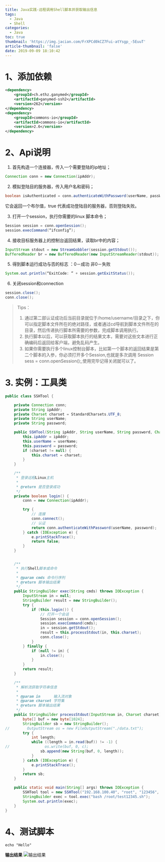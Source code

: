 ```yaml
---
title: Java实践-远程调用Shell脚本并获取输出信息
tags:
  - Java
  - Shell
categories:
  - Java
toc: true
thumbnail: 'https://img.jacian.com/FrXPCd0kCZ7Fui-atYsgp_-5EuuT'
article-thumbnail: 'false'
date: 2019-09-09 18:10:42
---
```


# 1、添加依赖

```xml
<dependency>
    <groupId>ch.ethz.ganymed</groupId>
    <artifactId>ganymed-ssh2</artifactId>
    <version>262</version>
</dependency>
<dependency>
    <groupId>commons-io</groupId>
    <artifactId>commons-io</artifactId>
    <version>2.6</version>
</dependency>
```
<!-- more -->

# 2、Api说明

1. 首先构造一个连接器，传入一个需要登陆的ip地址；

```java
Connection conn = new Connection(ipAddr);
```

2. 模拟登陆目的服务器，传入用户名和密码；

```java
boolean isAuthenticated = conn.authenticateWithPassword(userName, passWord);
```
它会返回一个布尔值，true 代表成功登陆目的服务器，否则登陆失败。

3. 打开一个session，执行你需要的linux 脚本命令；

```java
Session session = conn.openSession();
session.execCommand(“ifconfig”);
```

4. 接收目标服务器上的控制台返回结果，读取br中的内容；

```java
InputStream stdout = new StreamGobbler(session.getStdout());
BufferedReader br = new BufferedReader(new InputStreamReader(stdout));
```

5. 得到脚本运行成功与否的标志 ：0－成功 非0－失败

```java
System.out.println(“ExitCode: ” + session.getExitStatus());
```

6. 关闭session和connection

```java
session.close();
conn.close();
```

> Tips：
> 1. 通过第二部认证成功后当前目录就位于/home/username/目录之下，你可以指定脚本文件所在的绝对路径，或者通过cd导航到脚本文件所在的目录，然后传递执行脚本所需要的参数，完成脚本调用执行。
> 2. 执行脚本以后，可以获取脚本执行的结果文本，需要对这些文本进行正确编码后返回给客户端，避免乱码产生。
> 3. 如果你需要执行多个linux控制台脚本，比如第一个脚本的返回结果是第二个脚本的入参，你必须打开多个Session,也就是多次调用
Session sess = conn.openSession();,使用完毕记得关闭就可以了。

# 3. 实例：工具类

```java
public class SSHTool {

    private Connection conn;
    private String ipAddr;
    private Charset charset = StandardCharsets.UTF_8;
    private String userName;
    private String password;

    public SSHTool(String ipAddr, String userName, String password, Charset charset) {
        this.ipAddr = ipAddr;
        this.userName = userName;
        this.password = password;
        if (charset != null) {
            this.charset = charset;
        }
    }

    /**
     * 登录远程Linux主机
     *
     * @return 是否登录成功
     */
    private boolean login() {
        conn = new Connection(ipAddr);

        try {
            // 连接
            conn.connect();
            // 认证
            return conn.authenticateWithPassword(userName, password);
        } catch (IOException e) {
            e.printStackTrace();
            return false;
        }
    }


    /**
     * 执行Shell脚本或命令
     *
     * @param cmds 命令行序列
     * @return 脚本输出结果
     */
    public StringBuilder exec(String cmds) throws IOException {
        InputStream in = null;
        StringBuilder result = new StringBuilder();
        try {
            if (this.login()) {
                // 打开一个会话
                Session session = conn.openSession();
                session.execCommand(cmds);
                in = session.getStdout();
                result = this.processStdout(in, this.charset);
                conn.close();
            }
        } finally {
            if (null != in) {
                in.close();
            }
        }
        return result;
    }

    /**
     * 解析流获取字符串信息
     *
     * @param in      输入流对象
     * @param charset 字符集
     * @return 脚本输出结果
     */
    public StringBuilder processStdout(InputStream in, Charset charset) throws FileNotFoundException {
        byte[] buf = new byte[1024];
        StringBuilder sb = new StringBuilder();
//        OutputStream os = new FileOutputStream("./data.txt");
        try {
            int length;
            while ((length = in.read(buf)) != -1) {
//                os.write(buf, 0, c);
                sb.append(new String(buf, 0, length));
            }
        } catch (IOException e) {
            e.printStackTrace();
        }
        return sb;
    }

    public static void main(String[] args) throws IOException {
        SSHTool tool = new SSHTool("192.168.100.40", "root", "123456", StandardCharsets.UTF_8);
        StringBuilder exec = tool.exec("bash /root/test12345.sh");
        System.out.println(exec);
    }
}

```

# 4、测试脚本
```shell
echo "Hello"
```
**输出结果**
![输出结果](https://img.jacian.com/FkVcWO0iG3G_KEa_1w_LFkxTop4p)